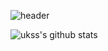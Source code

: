![header](https://capsule-render.vercel.app/api?type=waving&color=gradient&height=300&section=header&text=ukss&fontSize=100)

![ukss's github stats](https://github-readme-stats.vercel.app/api?username=ukssss)
